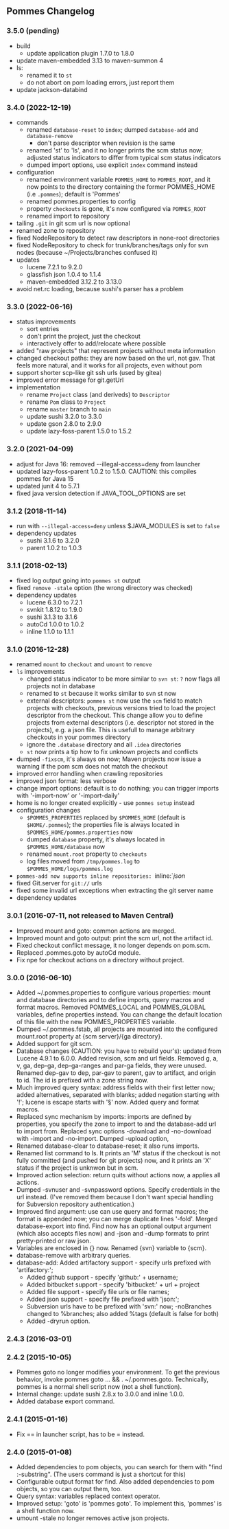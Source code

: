 ## Pommes Changelog

### 3.5.0 (pending)

* build
  * update application plugin 1.7.0 to 1.8.0
* update maven-embedded 3.13 to maven-summon 4
* ls:
  * renamed it to `st`
  * do not abort on pom loading errors, just report them
* update jackson-databind


### 3.4.0 (2022-12-19)

* commands
  * renamed `database-reset` to `index`; dumped `database-add` and `database-remove`
    * don't parse descriptor when revision is the same
  * renamed 'st' to 'ls', and it no longer prints the scm status now; 
    adjusted status indicators to differ from typical scm status indicators 
  * dumped import options, use explicit `index` command instead
* configuration
  * renamed environment variable `POMMES_HOME` to `POMMES_ROOT`, and it now points to the directory containing 
    the former POMMES_HOME (i.e `.pommes`); default is 'Pommes'
  * renamed pommes.properties to config
  * property `checkouts` is gone, it's now configured via `POMMES_ROOT`
  * renamed import to repository
* tailing `.git` in git scm url is now optional
* renamed zone to repository
* fixed NodeRepository to detect raw descriptors in none-root directories
* fixed NodeRepository to check for trunk/branches/tags only for svn nodes (because ~/Projects/branches confused it)
* updates
  * lucene 7.2.1 to 9.2.0
  * glassfish json 1.0.4 to 1.1.4
  * maven-embedded 3.12.2 to 3.13.0
* avoid net.rc loading, because sushi's parser has a problem


### 3.3.0 (2022-06-16)

* status improvements
  * sort entries
  * don't print the project, just the checkout
  * interactively offer to add/relocate where possible
* added "raw projects" that represent projects without meta information
* changed checkout paths: they are now based on the url, not gav. That feels more natural, and it works
  for all projects, even without pom
* support shorter scp-like git ssh urls (used by gitea)
* improved error message for git.getUrl
* implementation
  * rename `Project` class (and deriveds) to `Descriptor`
  * rename `Pom` class to `Project`
  * rename `master` branch to `main`
  * update sushi 3.2.0 to 3.3.0
  * update gson 2.8.0 to 2.9.0
  * update lazy-foss-parent 1.5.0 to 1.5.2


### 3.2.0 (2021-04-09)

* adjust for Java 16: removed --illegal-access=deny from launcher
* updated lazy-foss-parent 1.0.2 to 1.5.0. CAUTION: this compiles pommes for Java 15
* updated junit 4 to 5.7.1
* fixed java version detection if JAVA_TOOL_OPTIONS are set


### 3.1.2 (2018-11-14)

* run with `--illegal-access=deny` unless $JAVA_MODULES is set to `false`
* dependency updates
  * sushi 3.1.6 to 3.2.0
  * parent 1.0.2 to 1.0.3


### 3.1.1 (2018-02-13)

* fixed log output going into `pommes st` output
* fixed `remove -stale` option (the wrong directory was checked)
* dependency updates
  * lucene 6.3.0 to 7.2.1
  * svnkit 1.8.12 to 1.9.0
  * sushi 3.1.3 to 3.1.6
  * autoCd 1.0.0 to 1.0.2
  * inline 1.1.0 to 1.1.1
 
 
### 3.1.0 (2016-12-28)

* renamed `mount` to `checkout` and `umount` to `remove`
* `ls` improvements
  * changed status indicator to be more similar to `svn st`: `?` now flags all projects not in database
  * renamed to `st` because it works similar to svn st now
  * external descriptors:
    `pommes st` now use the `scm` field to match projects with checkouts, previous versions tried to load the project descriptor 
    from the checkout. This change allow you to define projects from external descriptors (i.e. descriptor not stored in the projects),
    e.g. a json file. This is usefull to manage arbitrary checkouts in your pommes directory 
  * ignore the `.database` directory and all `.idea` directories
  * `st` now prints a tip how to fix unknown projects and conflicts
* dumped `-fixscm`, it's always on now; Maven projects now issue a warning if the pom scm does not match the checkout
* improved error handling when crawling repositories
* improved json format: less verbose
* change import options: default is to do nothing; you can trigger imports with '-import-now' or '-import-daily'
* home is no longer created explicitly - use `pommes setup` instead
* configuration changes
  * `$POMMES_PROPERTIES` replaced by `$POMMES_HOME` (default is `$HOME/.pommes`); the properties file is always located in `$POMMES_HOME/pommes.properties` now
  * dumped `database` property, it's always located in `$POMMES_HOME/database` now
  * renamed `mount.root` property to `checkouts`
  * log files moved from `/tmp/pommes.log` to `$POMMES_HOME/logs/pommes.log`
* `pommes-add now supports inline repositories: `inline:`*json*
* fixed Git.server for `git://` urls
* fixed some invalid url exceptions when extracting the git server name
* dependency updates


### 3.0.1 (2016-07-11, not released to Maven Central)

* Improved mount and goto: common actions are merged.
* Improved mount and goto output: print the scm url, not the artifact id.
* Fixed checkout conflict message, it no longer depends on pom.scm.
* Replaced .pommes.goto by autoCd module. 
* Fix npe for checkout actions on a directory without project.


### 3.0.0 (2016-06-10)

* Added ~/.pommes.properties to configure various properties: mount and database directories and to define imports, query macros and format macros.
  Removed POMMES_LOCAL and POMMES_GLOBAL variables, define properties instead. You can change the default location of this file with the new
  POMMES_PROPERTIES variable.
* Dumped ~/.pommes.fstab, all projects are mounted into the configured mount.root property at {scm server}/{ga directory}.
* Added support for git scm.
* Database changes (CAUTION: you have to rebuild your's): updated from Lucene 4.9.1 to 6.0.0. Added revision, scm and url fields.
  Removed g, a, v, ga, dep-ga, dep-ga-ranges and par-ga fields, they were unused. Renamed dep-gav to dep, par-gav to parent,
  gav to artifact, and origin to id. The id is prefixed with a zone string now.
* Much improved query syntax: address fields with their first letter now; added alternatives, separated with blanks;
  added negation starting with '!'; lucene is escape starts with '§' now.
  Added query and format macros.
* Replaced sync mechanism by imports: imports are defined by properties, you specify the zone to import to and the database-add url
  to import from. Replaced sync options -download and -no-download with -import and -no-import. Dumped -upload option,
* Renamed database-clear to database-reset; it also runs imports.
* Renamed list command to ls. It prints an 'M' status if the checkout is not fully committed
  (and pushed for git projects) now, and it prints an 'X' status if the project is unknwon but in scm.
* Improved action selection: return quits without actions now, a applies all actions.
* Dumped -svnuser and -svnpassword options. Specify credentials in the url instead.
  (I've removed them because I don't want special handling for Subversion repository authentication.)
* Improved find argument: use can use query and format macros; the format is appended now; you can merge duplicate lines '-fold'.
  Merged database-export into find. Find now has an optional output argument (which also accepts files now) and -json and -dump
  formats to print pretty-printed or raw json.
* Variables are enclosed in {} now. Renamed {svn} variable to {scm}.
* database-remove with arbitrary queries.
* database-add: Added artifactory support - specify urls prefixed with 'artifactory:';
  * Added github support - specify 'github:' + username;
  * Added bitbucket support - specify 'bitbucket:' + url + project
  * Added file support - specify file urls or file names;
  * Added json support - specify file prefixed with 'json:';
  * Subversion urls have to be prefixed with 'svn:' now; -noBranches changed to %branches; also added %tags (default is false for both)
  * Added -dryrun option.

### 2.4.3 (2016-03-01)

### 2.4.2 (2015-10-05)

* Pommes goto no longer modifies your environment. To get the previous behavior, invoke pommes goto ... && . ~/.pommes.goto.
  Technically, pommes is a normal shell script now (not a shell function).
* Internal change: update sushi 2.8.x to 3.0.0 and inline 1.0.0.
* Added database export command.

### 2.4.1 (2015-01-16)

* Fix == in launcher script, has to be = instead.

### 2.4.0 (2015-01-08)

* Added dependencies to pom objects, you can search for them with "find :-substring". (The users command is just a shortcut for this)
* Configurable output format for find. Also added dependencies to pom objects, so you can output them, too.
* Query syntax: variables replaced context operator.
* Improved setup: 'goto' is 'pommes goto'. To implement this, 'pommes' is a shell function now.
* umount -stale no longer removes active json projects.
